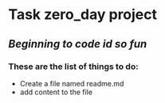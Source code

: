 # Task zero_day project
## _Beginning to code id so fun_
### These are the list of things to do:
* Create a file named readme.md
* add content to the file 
